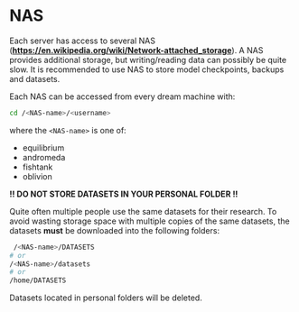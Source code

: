 # NAS

Each server has access to several NAS (__<https://en.wikipedia.org/wiki/Network-attached_storage>__). A NAS provides additional storage, but writing/reading data can possibly be quite slow. It is recommended to use NAS to store model checkpoints, backups and datasets.


Each NAS can be accessed from every dream machine with:

```bash
cd /<NAS-name>/<username>
```

where the `<NAS-name>` is one of:

* equilibrium
* andromeda
* fishtank
* oblivion


**!! DO NOT STORE DATASETS IN YOUR PERSONAL FOLDER !!**

Quite often multiple people use the same datasets for their research. To avoid wasting storage space with multiple copies of the same datasets, the datasets **must** be downloaded into the following folders:

```bash
 /<NAS-name>/DATASETS 
# or   
/<NAS-name>/datasets 
# or 
/home/DATASETS
```

Datasets located in personal folders will be deleted.


<!-- ## COMING SOON

The file which are not modified in the last 30 days will be automatically deleted from the `$HOME` directories in order to preserve the space in our folders in which are fast SSD.

This is done to avoid multiple copies of data all around our servers.

> Another advantage that you can have using NAS is that the personal folder in the NAS is shared across all the servers. So you will see the same data from two different machines.

> For example, if you add a `foo` folder in the `/equilibrium/mbianchi` folder in the NAS when you are logged to targaryen, the folder `/equilibrium/mbianchi/foo` will exists also from the other servers. -->


